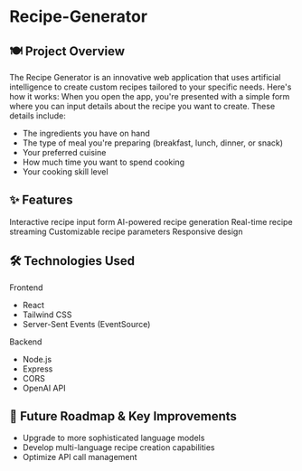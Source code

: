 # Recipe-Generator

## 🍽️ Project Overview

The Recipe Generator is an innovative web application that uses artificial intelligence to create custom recipes tailored to your specific needs. Here's how it works:
When you open the app, you're presented with a simple form where you can input details about the recipe you want to create. These details include:

- The ingredients you have on hand
- The type of meal you're preparing (breakfast, lunch, dinner, or snack)
- Your preferred cuisine
- How much time you want to spend cooking
- Your cooking skill level

## ✨ Features

Interactive recipe input form
AI-powered recipe generation
Real-time recipe streaming
Customizable recipe parameters
Responsive design

## 🛠 Technologies Used
Frontend

- React
- Tailwind CSS
- Server-Sent Events (EventSource)

Backend

- Node.js
- Express
- CORS
- OpenAI API

## 🚀 Future Roadmap & Key Improvements

- Upgrade to more sophisticated language models
- Develop multi-language recipe creation capabilities
- Optimize API call management




